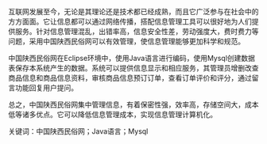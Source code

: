 互联网发展至今，无论是其理论还是技术都已经成熟，而且它广泛参与在社会中的方方面面。它让信息都可以通过网络传播，搭配信息管理工具可以很好地为人们提供服务。针对信息管理混乱，出错率高，信息安全性差，劳动强度大，费时费力等问题，采用中国陕西民俗网可以有效管理，使信息管理能够更加科学和规范。

中国陕西民俗网在Eclipse环境中，使用Java语言进行编码，使用Mysql创建数据表保存本系统产生的数据。系统可以提供信息显示和相应服务，其管理员增删改查商品信息和商品信息资料，审核商品信息预订订单，查看订单评价和评分，通过留言功能回复用户提问。

总之，中国陕西民俗网集中管理信息，有着保密性强，效率高，存储空间大，成本低等诸多优点。它可以降低信息管理成本，实现信息管理计算机化。

关键词：中国陕西民俗网；Java语言；Mysql

